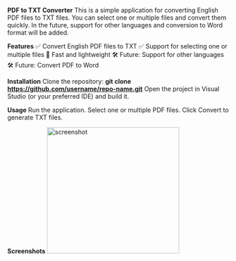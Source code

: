 **PDF to TXT Converter**
This is a simple application for converting English PDF files to TXT files.
You can select one or multiple files and convert them quickly.
In the future, support for other languages and conversion to Word format will be added.

**Features**
✅ Convert English PDF files to TXT
✅ Support for selecting one or multiple files
🚀 Fast and lightweight
🛠️ Future: Support for other languages
🛠️ Future: Convert PDF to Word

**Installation**
Clone the repository:
**git clone https://github.com/username/repo-name.git**
Open the project in Visual Studio (or your preferred IDE) and build it.

**Usage**
Run the application.
Select one or multiple PDF files.
Click Convert to generate TXT files.

**Screenshots**
<img width="300" height="287" alt="screenshot" src="https://github.com/user-attachments/assets/49713595-33fe-4e71-830d-7da5053fb490" />

